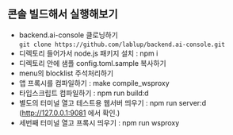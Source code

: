 ## 콘솔 빌드해서 실행해보기   
- backend.ai-console 클로닝하기   
``` git clone https://github.com/lablup/backend.ai-console.git ```
- 디렉토리 들어가서 node.js 패키지 설치 : npm i
- 디렉토리 안에 샘플 config.toml.sample 복사하기
- menu의 blocklist 주석처리하기
- 앱 프록시를 컴파일하기 : make compile_wsproxy
- 타입스크립트 컴파일하기 : npm run build:d
- 별도의 터미널 열고 테스트용 웹서버 띄우기 : npm run server:d (http://127.0.0.1:9081 에서 확인.)
- 세번째 터미널 열고 프록시 띄우기 : npm run wsproxy